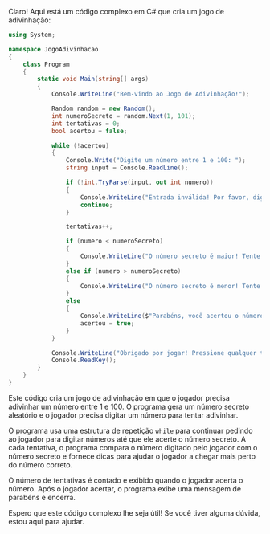 Claro! Aqui está um código complexo em C# que cria um jogo de adivinhação:

```csharp
using System;

namespace JogoAdivinhacao
{
    class Program
    {
        static void Main(string[] args)
        {
            Console.WriteLine("Bem-vindo ao Jogo de Adivinhação!");

            Random random = new Random();
            int numeroSecreto = random.Next(1, 101);
            int tentativas = 0;
            bool acertou = false;

            while (!acertou)
            {
                Console.Write("Digite um número entre 1 e 100: ");
                string input = Console.ReadLine();

                if (!int.TryParse(input, out int numero))
                {
                    Console.WriteLine("Entrada inválida! Por favor, digite um número válido.");
                    continue;
                }

                tentativas++;

                if (numero < numeroSecreto)
                {
                    Console.WriteLine("O número secreto é maior! Tente novamente.");
                }
                else if (numero > numeroSecreto)
                {
                    Console.WriteLine("O número secreto é menor! Tente novamente.");
                }
                else
                {
                    Console.WriteLine($"Parabéns, você acertou o número secreto em {tentativas} tentativa(s)!");
                    acertou = true;
                }
            }

            Console.WriteLine("Obrigado por jogar! Pressione qualquer tecla para sair.");
            Console.ReadKey();
        }
    }
}
```

Este código cria um jogo de adivinhação em que o jogador precisa adivinhar um número entre 1 e 100. O programa gera um número secreto aleatório e o jogador precisa digitar um número para tentar adivinhar.

O programa usa uma estrutura de repetição `while` para continuar pedindo ao jogador para digitar números até que ele acerte o número secreto. A cada tentativa, o programa compara o número digitado pelo jogador com o número secreto e fornece dicas para ajudar o jogador a chegar mais perto do número correto.

O número de tentativas é contado e exibido quando o jogador acerta o número. Após o jogador acertar, o programa exibe uma mensagem de parabéns e encerra.

Espero que este código complexo lhe seja útil! Se você tiver alguma dúvida, estou aqui para ajudar.